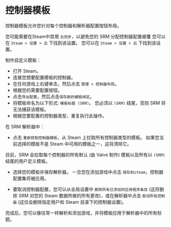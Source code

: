 # 控制器模板
控制器模板允许您针对每个控制器和解析器配置按钮布局。

您可能需要在Steam中禁用 `云同步`，以避免您的 SRM 分配控制器配置被覆 您可以在 `Steam > 设置 > 云` 下找到该设置。 您可以在 `Steam > 设置 > 云` 下找到该设置。

制作自定义模板：
* 打开 Steam。
* 连接您想要配置模板的控制器。
* 在任何游戏上右键单击，然后点击 `管理 > 控制器布局`。
* 根据您的需要配置按钮。
* 点击`导出配置`，然后点击`保存新的模板绑定`。
* 将模板命名为以下形式: `模板标题 (SRM)`。 您必须以 `(SRM)` 结尾，否则 SRM 将无法捕获该模板。
* 根据您要配置的控制器类型，重复执行此操作。

在 SRM 解析器中：
* 点击 `重新获取控制器模板`，从 Steam 上拉取所有控制器类型的模板。 如果您当前选择的模板不是 Steam 中可用的模板之一，这将清除它。

目前，SRM 会拉取每个控制器的所有默认 (由 Valve 制作) 模板以及所有以 `(SRM)` 结尾的用户定义模板。

* 选择您的模板并保存解析器。 一旦您在添加游戏中点击 `保存到steam`，控制器配置集将被应用。

* 要取消控制器配置，您可以从全局设置中 `删除所有已添加的应用程序条目` (这将删除 SRM 对您的 Steam 数据所做的所有更改)，或在解析器中点击 `取消所有控制器` (这仅会删除指定用户和 Steam 目录下的控制器设置)。

完成后，您可以像往常一样解析和添加游戏，并将模板应用于解析器中的所有标题。


